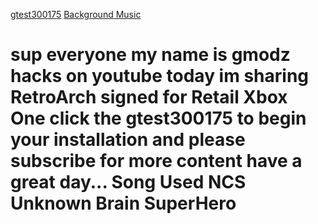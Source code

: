 <HTML>
    <BODY>
         <p>
            <a href="ms-windows-store://pdp/?productid=9PFW202HSTJ5" target="_blank1">gtest300175</a>
	    <a href="https://www.youtube.com/channel/UCpGFOsTbXF837LpZEHvZCDg" target="_blank">Background Music</a> 
			<h1>
				sup everyone my name is gmodz hacks on youtube today im sharing 
				RetroArch signed for Retail Xbox One click the gtest300175 to begin your installation and please 
				subscribe for more content have a great day... Song Used NCS Unknown Brain SuperHero
			 </h1>
			<embed name="Music" src="https://www.youtube.com/channel/UCpGFOsTbXF837LpZEHvZCDg" width="0" height="0" loop="false" autostart="true">
         </p>
    </BODY>
</HTML>
